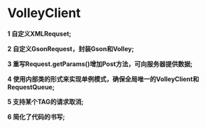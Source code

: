 # VolleyClient
**1 自定义XMLRequset;**

**2 自定义GsonRequest，封装Gson和Volley;**

**3 重写Request.getParams()增加Post方法，可向服务器提供数据;**

**4 使用内部类的形式来实现单例模式，确保全局唯一的VolleyClient和RequestQueue;**

**5 支持某个TAG的请求取消;**

**6 简化了代码的书写;**
